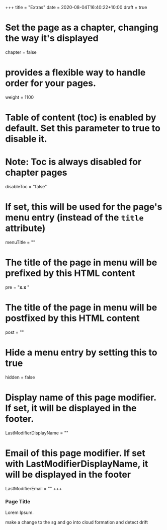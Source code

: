 +++
title = "Extras"
date =  2020-08-04T16:40:22+10:00
draft = true

# Set the page as a chapter, changing the way it's displayed
chapter = false

# provides a flexible way to handle order for your pages.
weight = 1100
# Table of content (toc) is enabled by default. Set this parameter to true to disable it.
# Note: Toc is always disabled for chapter pages
disableToc = "false"
# If set, this will be used for the page's menu entry (instead of the `title` attribute)
menuTitle = ""
# The title of the page in menu will be prefixed by this HTML content
pre = "<b>x.x </b>"
# The title of the page in menu will be postfixed by this HTML content
post = ""
# Hide a menu entry by setting this to true
hidden = false
# Display name of this page modifier. If set, it will be displayed in the footer.
LastModifierDisplayName = ""
# Email of this page modifier. If set with LastModifierDisplayName, it will be displayed in the footer
LastModifierEmail = ""
+++

### Page Title

Lorem Ipsum.

make a change to the sg and go into cloud formation and detect drift